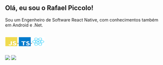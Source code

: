 ## Olá, eu sou o Rafael Piccolo!

Sou um Engenheiro de Software React Native, com conhecimentos também em Android e .Net.

<div>
  <a href="https://github.com/RafaelvPiccolo">
  
<div>
<div style="display: inline_block"><br>
  <img align="center" alt="Rafa-Js" height="30" width="40" src="https://raw.githubusercontent.com/devicons/devicon/master/icons/javascript/javascript-plain.svg">
  <img align="center" alt="Rafa-Ts" height="30" width="40" src="https://raw.githubusercontent.com/devicons/devicon/master/icons/typescript/typescript-plain.svg">
  <img align="center" alt="Rafa-React" height="30" width="40" src="https://raw.githubusercontent.com/devicons/devicon/master/icons/react/react-original.svg">
</div>
  
  
##


  <div>
  <a href = "mailto: rafaelvpiccolo@gmail.com"><img src="https://img.shields.io/badge/-Gmail-%23EA4335?style=for-the-badge&logo=gmail&logoColor=white" target="_blank"></a>
  <a href="https://www.linkedin.com/in/rafaelviniciuspiccolo/" target="_blank"><img src="https://img.shields.io/badge/-LinkedIn-%230077B5?style=for-the-badge&logo=linkedin&logoColor=white" target="_blank"></a>








